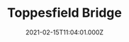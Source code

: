 ---
date: 2021-02-15T11:04:01.000Z
title: Toppesfield Bridge
latitude: 52.04077641340885
longitude: 0.9519222660170001
category: checkin
---